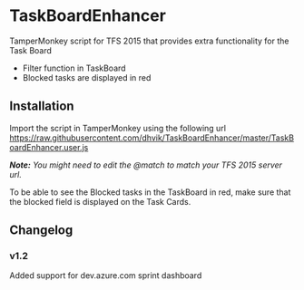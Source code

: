 # TaskBoardEnhancer
TamperMonkey script for TFS 2015 that provides extra functionality for the Task Board

* Filter function in TaskBoard
* Blocked tasks are displayed in red

## Installation
Import the script in TamperMonkey using the following url
<https://raw.githubusercontent.com/dhvik/TaskBoardEnhancer/master/TaskBoardEnhancer.user.js>

_**Note:** You might need to edit the @match to match your TFS 2015 server url._

To be able to see the Blocked tasks in the TaskBoard in red, make sure that the blocked field is displayed on the Task Cards.

## Changelog

### v1.2
Added support for dev.azure.com sprint dashboard

